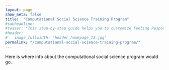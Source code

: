 ```yaml
---
layout: page
show_meta: false
title:  "Computational Social Science Training Program"
#subheadline: 
#teaser: "This step-by-step guide helps you to customize Feeling Responsive to your needs."
#header:
#   image_fullwidth: "header_homepage_13.jpg"
permalink: "/computational-social-science-training-program/"
---
```


Here is where info about the computational social science program would go.